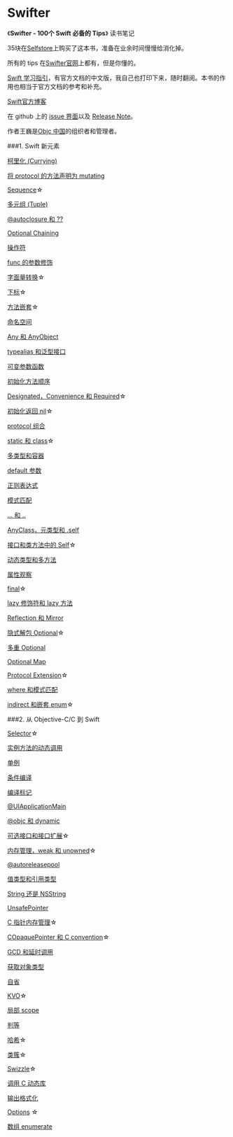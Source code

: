 # Swifter

《**Swifter - 100个 Swift 必备的 Tips**》 读书笔记

35块在[Selfstore](https://selfstore.io/)上购买了这本书，准备在业余时间慢慢给消化掉。

所有的 tips 在[Swifter官网](http://swifter.tips/)上都有，但是你懂的。

[Swift 学习指引](http://www.swiftguide.cn/)，有官方文档的中文版，我自己也打印下来，随时翻阅。本书的作用也相当于官方文档的参考和补充。

[Swift官方博客](https://developer.apple.com/swift/blog/)

在 github 上的 [issue 界面](https://github.com/swifter-tips/Public-Issues/issues)以及 [Release Note](https://github.com/swifter-tips/Public-Issues/wiki/Release-Note)。

作者王巍是[Objc 中国](http://objccn.io/)的组织者和管理者。

###1. Swift 新元素

[柯里化 (Currying)](https://github.com/AlonsoZhang/Swifter/blob/master/article/currying.md)

[将 protocol 的方法声明为 mutating](https://github.com/AlonsoZhang/Swifter/blob/master/article/protocol-mutation.md)

[Sequence](https://github.com/AlonsoZhang/Swifter/blob/master/article/sequence.md)☆

[多元组 (Tuple)](https://github.com/AlonsoZhang/Swifter/blob/master/article/tuple.md)

[@autoclosure 和 ??](https://github.com/AlonsoZhang/Swifter/blob/master/article/autoclosure.md)

[Optional Chaining](https://github.com/AlonsoZhang/Swifter/blob/master/article/optional-chaining.md)

[操作符](https://github.com/AlonsoZhang/Swifter/blob/master/article/operator.md)

[func 的参数修饰](https://github.com/AlonsoZhang/Swifter/blob/master/article/func-params.md)

[字面量转换](https://github.com/AlonsoZhang/Swifter/blob/master/article/literal.md)☆

[下标](https://github.com/AlonsoZhang/Swifter/blob/master/article/subscript.md)☆

[方法嵌套](https://github.com/AlonsoZhang/Swifter/blob/master/article/nested-func.md)☆

[命名空间](https://github.com/AlonsoZhang/Swifter/blob/master/article/namespace.md)

[Any 和 AnyObject](https://github.com/AlonsoZhang/Swifter/blob/master/article/any-anyobject.md)

[typealias 和泛型接口](https://github.com/AlonsoZhang/Swifter/blob/master/article/typealias.md)

[可变参数函数](https://github.com/AlonsoZhang/Swifter/blob/master/article/variadic.md)

[初始化方法顺序](https://github.com/AlonsoZhang/Swifter/blob/master/article/init.md)

[Designated，Convenience 和 Required](https://github.com/AlonsoZhang/Swifter/blob/master/article/init-keywords.md)☆

[初始化返回 nil](https://github.com/AlonsoZhang/Swifter/blob/master/article/init-nil.md)☆

[protocol 组合](https://github.com/AlonsoZhang/Swifter/blob/master/article/protocol-composition.md)

[static 和 class](https://github.com/AlonsoZhang/Swifter/blob/master/article/static-class.md)☆

[多类型和容器](https://github.com/AlonsoZhang/Swifter/blob/master/article/multi-collection.md)

[default 参数](https://github.com/AlonsoZhang/Swifter/blob/master/article/default-param.md)

[正则表达式](https://github.com/AlonsoZhang/Swifter/blob/master/article/regex.md)

[模式匹配](https://github.com/AlonsoZhang/Swifter/blob/master/article/pattern-match.md)

[... 和 ..](https://github.com/AlonsoZhang/Swifter/blob/master/article/range.md)

[AnyClass，元类型和 .self](https://github.com/AlonsoZhang/Swifter/blob/master/article/self-anyclass.md)

[接口和类方法中的 Self](https://github.com/AlonsoZhang/Swifter/blob/master/article/use-self.md)☆

[动态类型和多方法](https://github.com/AlonsoZhang/Swifter/blob/master/article/multi-method.md)

[属性观察](https://github.com/AlonsoZhang/Swifter/blob/master/article/property-observer.md)

[final](https://github.com/AlonsoZhang/Swifter/blob/master/article/final.md)☆

[lazy 修饰符和 lazy 方法](https://github.com/AlonsoZhang/Swifter/blob/master/article/lazy.md)

[Reflection 和 Mirror](https://github.com/AlonsoZhang/Swifter/blob/master/article/reflect.md)

[隐式解包 Optional](https://github.com/AlonsoZhang/Swifter/blob/master/article/implicitly-optional.md)☆

[多重 Optional](https://github.com/AlonsoZhang/Swifter/blob/master/article/multiple-optional.md)

[Optional Map](https://github.com/AlonsoZhang/Swifter/blob/master/article/optional-map.md)

[Protocol Extension](https://github.com/AlonsoZhang/Swifter/blob/master/article/protocol-extension.md)☆

[where 和模式匹配](https://github.com/AlonsoZhang/Swifter/blob/master/article/where.md)

[indirect 和嵌套 enum](https://github.com/AlonsoZhang/Swifter/blob/master/article/indirect-nested-enum.md)☆

###2. 从 Objective-C/C 到 Swift

[Selector](https://github.com/AlonsoZhang/Swifter/blob/master/article/selector.md)☆

[实例方法的动态调用](https://github.com/AlonsoZhang/Swifter/blob/master/article/func-dispatch.md)

[单例](https://github.com/AlonsoZhang/Swifter/blob/master/article/singleton.md)

[条件编译](https://github.com/AlonsoZhang/Swifter/blob/master/article/condition-compile.md)

[编译标记](https://github.com/AlonsoZhang/Swifter/blob/master/article/param-mark.md)

[@UIApplicationMain](https://github.com/AlonsoZhang/Swifter/blob/master/article/uiapplicationmain.md)

[@objc 和 dynamic](https://github.com/AlonsoZhang/Swifter/blob/master/article/objc-dynamic.md)

[可选接口和接口扩展](https://github.com/AlonsoZhang/Swifter/blob/master/article/objc-protocol.md)☆

[内存管理，weak 和 unowned](https://github.com/AlonsoZhang/Swifter/blob/master/article/retain-cycle.md)☆

[@autoreleasepool](https://github.com/AlonsoZhang/Swifter/blob/master/article/autoreleasepool.md)

[值类型和引用类型](https://github.com/AlonsoZhang/Swifter/blob/master/article/value-reference.md)

[String 还是 NSString](https://github.com/AlonsoZhang/Swifter/blob/master/article/string-nsstring.md)

[UnsafePointer](https://github.com/AlonsoZhang/Swifter/blob/master/article/unsafe.md)

[C 指针内存管理](https://github.com/AlonsoZhang/Swifter/blob/master/article/pointer-memory.md)☆

[COpaquePointer 和 C convention](https://github.com/AlonsoZhang/Swifter/blob/master/article/cpointer.md)☆

[GCD 和延时调用](https://github.com/AlonsoZhang/Swifter/blob/master/article/gcd-delay-call.md)

[获取对象类型](https://github.com/AlonsoZhang/Swifter/blob/master/article/instance-type.md)

[自省](https://github.com/AlonsoZhang/Swifter/blob/master/article/intropection.md)

[KVO](https://github.com/AlonsoZhang/Swifter/blob/master/article/kvo.md)☆

[局部 scope](https://github.com/AlonsoZhang/Swifter/blob/master/article/local-scope.md)

[判等](https://github.com/AlonsoZhang/Swifter/blob/master/article/equal.md)

[哈希](https://github.com/AlonsoZhang/Swifter/blob/master/article/hash.md)☆

[类簇](https://github.com/AlonsoZhang/Swifter/blob/master/article/class-clusters.md)☆

[Swizzle](https://github.com/AlonsoZhang/Swifter/blob/master/article/swizzle.md)☆

[调用 C 动态库](https://github.com/AlonsoZhang/Swifter/blob/master/article/dylib.md)

[输出格式化](https://github.com/AlonsoZhang/Swifter/blob/master/article/output-format.md) 

[Options](https://github.com/AlonsoZhang/Swifter/blob/master/article/options.md) ☆

[数组 enumerate](https://github.com/AlonsoZhang/Swifter/blob/master/article/enumerate.md) 